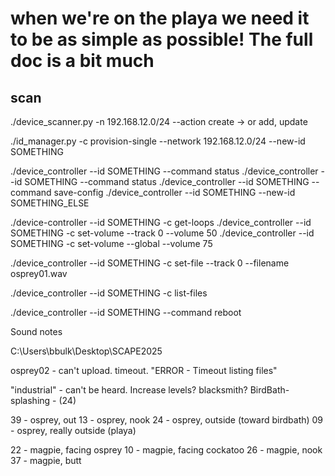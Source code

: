 # when we're on the playa we need it to be as simple as possible! The full doc is a bit much

## scan

./device_scanner.py -n 192.168.12.0/24 --action create
 -> or add, update

 ./id_manager.py -c provision-single --network 192.168.12.0/24 --new-id SOMETHING

 ./device_controller --id SOMETHING --command status
 ./device_controller --id SOMETHING --command status
 ./device_controller --id SOMETHING --command save-config
 ./device_controller --id SOMETHING --new-id SOMETHING_ELSE

 ./device-controller --id SOMETHING -c get-loops
 ./device_controller --id SOMETHING -c set-volume --track 0 --volume 50
 ./device_controller --id SOMETHING -c set-volume --global --volume 75

 ./device_controller --id SOMETHING -c set-file --track 0 --filename osprey01.wav

 ./device_controller --id SOMETHING -c list-files

 ./device_controller --id SOMETHING --command reboot

 Sound notes

  C:\Users\bbulk\Desktop\SCAPE2025

  osprey02 - can't upload. timeout.
  "ERROR - Timeout listing files"

  "industrial" - can't be heard. Increase levels? 
  blacksmith?
  BirdBath-splashing - (24)

  39 - osprey, out
  13 - osprey, nook 
  24 - osprey, outside (toward birdbath)
  09 - osprey, really outside (playa)

  22 - magpie, facing osprey
  10 - magpie, facing cockatoo
  26 - magpie, nook
  37 - magpie, butt


